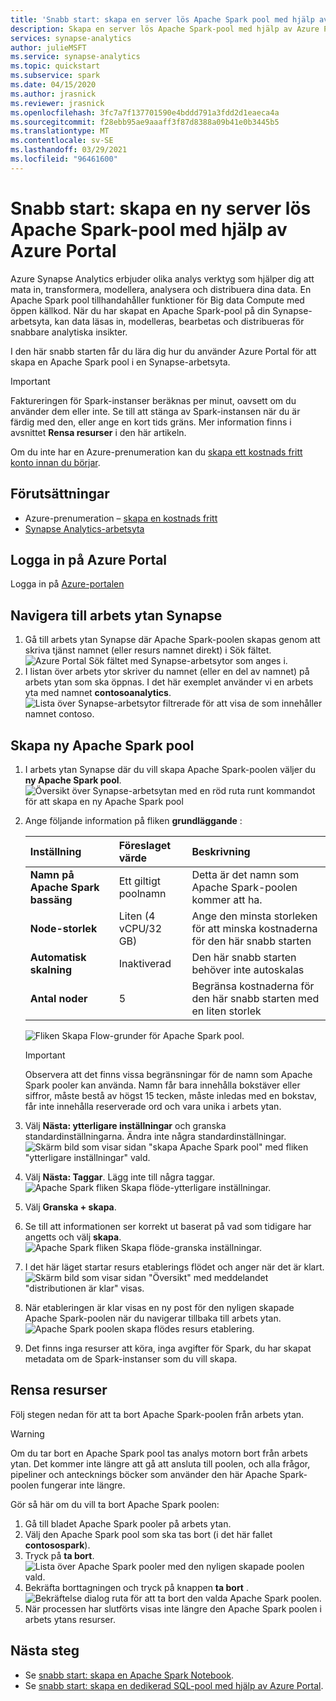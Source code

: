```yaml
---
title: 'Snabb start: skapa en server lös Apache Spark pool med hjälp av Azure Portal'
description: Skapa en server lös Apache Spark-pool med hjälp av Azure Portal genom att följa stegen i den här hand boken.
services: synapse-analytics
author: julieMSFT
ms.service: synapse-analytics
ms.topic: quickstart
ms.subservice: spark
ms.date: 04/15/2020
ms.author: jrasnick
ms.reviewer: jrasnick
ms.openlocfilehash: 3fc7a7f137701590e4bddd791a3fdd2d1eaeca4a
ms.sourcegitcommit: f28ebb95ae9aaaff3f87d8388a09b41e0b3445b5
ms.translationtype: MT
ms.contentlocale: sv-SE
ms.lasthandoff: 03/29/2021
ms.locfileid: "96461600"
---
```

# <a name="quickstart-create-a-new-serverless-apache-spark-pool-using-the-azure-portal"></a>Snabb start: skapa en ny server lös Apache Spark-pool med hjälp av Azure Portal

Azure Synapse Analytics erbjuder olika analys verktyg som hjälper dig att mata in, transformera, modellera, analysera och distribuera dina data. En Apache Spark pool tillhandahåller funktioner för Big data Compute med öppen källkod. När du har skapat en Apache Spark-pool på din Synapse-arbetsyta, kan data läsas in, modelleras, bearbetas och distribueras för snabbare analytiska insikter.

I den här snabb starten får du lära dig hur du använder Azure Portal för att skapa en Apache Spark pool i en Synapse-arbetsyta.

> [!IMPORTANT]
> Faktureringen för Spark-instanser beräknas per minut, oavsett om du använder dem eller inte. Se till att stänga av Spark-instansen när du är färdig med den, eller ange en kort tids gräns. Mer information finns i avsnittet **Rensa resurser** i den här artikeln.

Om du inte har en Azure-prenumeration kan du [skapa ett kostnads fritt konto innan du börjar](https://azure.microsoft.com/free/).

## <a name="prerequisites"></a>Förutsättningar

- Azure-prenumeration – [skapa en kostnads fritt](https://azure.microsoft.com/free/)
- [Synapse Analytics-arbetsyta](quickstart-create-workspace.md)

## <a name="sign-in-to-the-azure-portal"></a>Logga in på Azure Portal

Logga in på [Azure-portalen](https://portal.azure.com/)

## <a name="navigate-to-the-synapse-workspace"></a>Navigera till arbets ytan Synapse 
1. Gå till arbets ytan Synapse där Apache Spark-poolen skapas genom att skriva tjänst namnet (eller resurs namnet direkt) i Sök fältet.
![Azure Portal Sök fältet med Synapse-arbetsytor som anges i.](media/quickstart-create-sql-pool/create-sql-pool-00a.png)
1. I listan över arbets ytor skriver du namnet (eller en del av namnet) på arbets ytan som ska öppnas. I det här exemplet använder vi en arbets yta med namnet **contosoanalytics**.
![Lista över Synapse-arbetsytor filtrerade för att visa de som innehåller namnet contoso.](media/quickstart-create-sql-pool/create-sql-pool-00b.png)


## <a name="create-new-apache-spark-pool"></a>Skapa ny Apache Spark pool

1. I arbets ytan Synapse där du vill skapa Apache Spark-poolen väljer du **ny Apache Spark pool**.
    ![Översikt över Synapse-arbetsytan med en röd ruta runt kommandot för att skapa en ny Apache Spark pool](media/quickstart-create-apache-spark-pool/create-spark-pool-portal-01.png)
2. Ange följande information på fliken **grundläggande** :

    |Inställning | Föreslaget värde | Beskrivning |
    | :------ | :-------------- | :---------- |
    | **Namn på Apache Spark bassäng** | Ett giltigt poolnamn | Detta är det namn som Apache Spark-poolen kommer att ha. |
    | **Node-storlek** | Liten (4 vCPU/32 GB) | Ange den minsta storleken för att minska kostnaderna för den här snabb starten |
    | **Automatisk skalning** | Inaktiverad | Den här snabb starten behöver inte autoskalas |
    | **Antal noder** | 5 | Begränsa kostnaderna för den här snabb starten med en liten storlek |


    ![Fliken Skapa Flow-grunder för Apache Spark pool.](media/quickstart-create-apache-spark-pool/create-spark-pool-portal-02.png)
    > [!IMPORTANT]
    > Observera att det finns vissa begränsningar för de namn som Apache Spark pooler kan använda. Namn får bara innehålla bokstäver eller siffror, måste bestå av högst 15 tecken, måste inledas med en bokstav, får inte innehålla reserverade ord och vara unika i arbets ytan.

3. Välj **Nästa: ytterligare inställningar** och granska standardinställningarna. Ändra inte några standardinställningar.
    ![Skärm bild som visar sidan "skapa Apache Spark pool" med fliken "ytterligare inställningar" vald.](media/quickstart-create-apache-spark-pool/create-spark-pool-portal-03.png)

4. Välj **Nästa: Taggar**. Lägg inte till några taggar.
    ![Apache Spark fliken Skapa flöde-ytterligare inställningar.](media/quickstart-create-apache-spark-pool/create-spark-pool-03-tags.png)

5. Välj **Granska + skapa**.

6. Se till att informationen ser korrekt ut baserat på vad som tidigare har angetts och välj **skapa**.
    ![Apache Spark fliken Skapa flöde-granska inställningar.](media/quickstart-create-apache-spark-pool/create-spark-pool-portal-05.png)

7. I det här läget startar resurs etablerings flödet och anger när det är klart.
    ![Skärm bild som visar sidan "Översikt" med meddelandet "distributionen är klar" visas.](media/quickstart-create-apache-spark-pool/create-spark-pool-portal-06.png)

8. När etableringen är klar visas en ny post för den nyligen skapade Apache Spark-poolen när du navigerar tillbaka till arbets ytan.
    ![Apache Spark poolen skapa flödes resurs etablering.](media/quickstart-create-apache-spark-pool/create-spark-pool-portal-07.png)

9. Det finns inga resurser att köra, inga avgifter för Spark, du har skapat metadata om de Spark-instanser som du vill skapa.

## <a name="clean-up-resources"></a>Rensa resurser

Följ stegen nedan för att ta bort Apache Spark-poolen från arbets ytan.
> [!WARNING]
> Om du tar bort en Apache Spark pool tas analys motorn bort från arbets ytan. Det kommer inte längre att gå att ansluta till poolen, och alla frågor, pipeliner och antecknings böcker som använder den här Apache Spark-poolen fungerar inte längre.

Gör så här om du vill ta bort Apache Spark poolen:

1. Gå till bladet Apache Spark pooler på arbets ytan.
2. Välj den Apache Spark pool som ska tas bort (i det här fallet **contosospark**).
3. Tryck på **ta bort**.
 ![Lista över Apache Spark pooler med den nyligen skapade poolen vald.](media/quickstart-create-apache-spark-pool/create-spark-pool-portal-08.png)
4. Bekräfta borttagningen och tryck på knappen **ta bort** .
 ![Bekräftelse dialog ruta för att ta bort den valda Apache Spark poolen.](media/quickstart-create-apache-spark-pool/create-spark-pool-portal-10.png)
5. När processen har slutförts visas inte längre den Apache Spark poolen i arbets ytans resurser.

## <a name="next-steps"></a>Nästa steg

- Se [snabb start: skapa en Apache Spark Notebook](quickstart-apache-spark-notebook.md).
- Se [snabb start: skapa en dedikerad SQL-pool med hjälp av Azure Portal](quickstart-create-sql-pool-portal.md).
